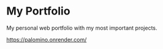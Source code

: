 # My Portfolio
My personal web portfolio with my most important projects.

https://palomino.onrender.com/
